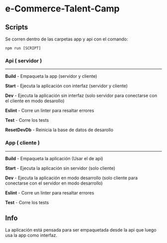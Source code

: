 # e-Commerce-Talent-Camp

## Scripts

Se corren dentro de las carpetas app y api con el comando:

`npm run [SCRIPT]`

### Api ( servidor )

---

**Build** - Empaqueta la app (servidor y cliente)

**Start** - Ejecuta la aplicación con interfaz (servidor y cliente)

**Dev** - Ejecuta la aplicación sin interfaz (solo servidor para conectarse con el cliente en modo desarollo)

**Eslint** - Corre un linter para resaltar errores

**Test** - Corre los tests

**ResetDevDb** - Reinicia la base de datos de desarollo

### App ( cliente )

---

**Build** - Empaqueta la aplicación (Usar el de api)

**Start** - Ejecuta la aplicación sin servidor (solo cliente)

**Dev** - Ejecuta la aplicación en modo desarrollo (solo cliente para conectarse con el servidor en modo desarrollo)

**Eslint** - Corre un linter para resaltar errores

**Test** - Corre los tests

## Info

La aplicación está pensada para ser empaquetada desde la api que luego usa la app como interfaz.
